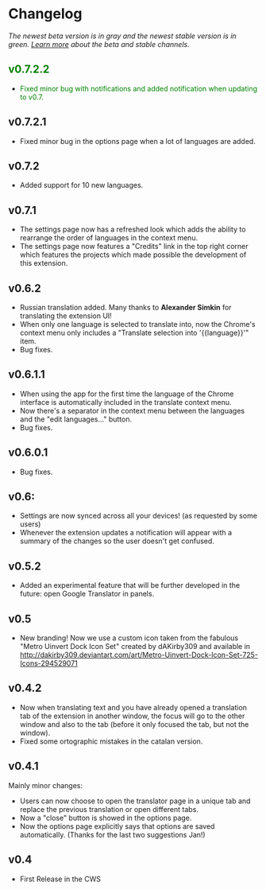 # Changelog #
_The newest beta version is in gray and the newest stable version is in green. [Learn more](Channels.md) about the beta and stable channels._

<font color='green'>
<h2>v0.7.2.2</h2>
<ul><li>Fixed minor bug with notifications and added notification when updating to v0.7.<br>
</font></li></ul>

## v0.7.2.1 ##
  * Fixed minor bug in the options page when a lot of languages are added.

## v0.7.2 ##
  * Added support for 10 new languages.

## v0.7.1 ##
  * The settings page now has a refreshed look which adds the ability to rearrange the order of languages in the context menu.
  * The settings page now features a "Credits" link in the top right corner which features the projects which made possible the development of this extension.

## v0.6.2 ##
  * Russian translation added. Many thanks to **Alexander Simkin** for translating the extension UI!
  * When only one language is selected to translate into, now the Chrome's context menu only includes a "Translate selection into '{{language}}'" item.
  * Bug fixes.

## v0.6.1.1 ##
  * When using the app for the first time the language of the Chrome interface is automatically included in the translate context menu.
  * Now there's a separator in the context menu between the languages and the "edit languages..." button.
  * Bug fixes.

## v0.6.0.1 ##
  * Bug fixes.

## v0.6: ##
  * Settings are now synced across all your devices! (as requested by some users)
  * Whenever the extension updates a notification will appear with a summary of the changes so the user doesn't get confused.

## v0.5.2 ##
  * Added an experimental feature that will be further developed in the future: open Google Translator in panels.

## v0.5 ##
  * New branding! Now we use a custom icon taken from the fabulous "Metro Uinvert Dock Icon Set" created by dAKirby309 and available in http://dakirby309.deviantart.com/art/Metro-Uinvert-Dock-Icon-Set-725-Icons-294529071

## v0.4.2 ##
  * Now when translating text and you have already opened a translation tab of the extension in another window, the focus will go to the other window and also to the tab (before it only focused the tab, but not the window).
  * Fixed some ortographic mistakes in the catalan version.

## v0.4.1 ##
Mainly minor changes:
  * Users can now choose to open the translator page in a unique tab and replace the previous translation or open different tabs.
  * Now a "close" button is showed in the options page.
  * Now the options page explicitly says that options are saved automatically. (Thanks for the last two suggestions Jan!)

## v0.4 ##
  * First Release in the CWS